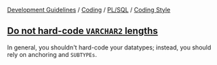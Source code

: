 [Development Guidelines](../../../../README.md) / [Coding](../../../../README.md#coding) / [PL/SQL](../../../../README.md#coding_pl_sql) / [Coding Style](../../../../doc/coding/pl_sql/coding_style.md)

## [Do not hard-code `VARCHAR2` lengths](../../../../doc/coding/pl_sql/coding_style.md#HardcodeVarchar2)

In general, you shouldn't hard-code your datatypes; instead, you should rely
on anchoring and `SUBTYPEs`.
